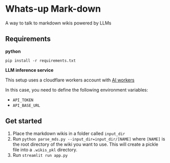 # Whats-up Mark-down

A way to talk to markdown wikis powered by LLMs


## Requirements

**python**

```
pip install -r requirements.txt
```

**LLM inference service**

This setup uses a cloudflare workers account with [AI workers](https://developers.cloudflare.com/workers-ai/get-started/rest-api/)

In this case, you need to define the following environment variables:
- `API_TOKEN`
- `API_BASE_URL`

## Get started

1. Place the markdown wikis in a folder called `input_dir`
2. Run `python parse_mds.py --input_dir=input_dir/[NAME]` where `[NAME]` is the root directory of the wiki you want to use. This will create a pickle file into a `.wikis_pkl` directory.
3. Run `streamlit run app.py`